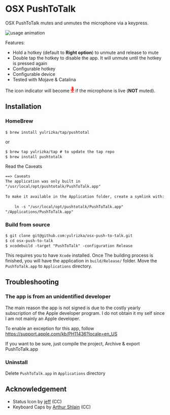 # OSX PushToTalk

OSX PushToTalk mutes and unmutes the microphone via a keypress.

![usage animation](https://user-images.githubusercontent.com/117752/96354725-0eabff00-10da-11eb-9539-6e159e7d588b.gif)

Features:

- Hold a hotkey (default to **Right option**) to unmute and release to mute
- Double tap the hotkey to disable the app. It will unmute until the hotkey is pressed again
- Configurable hotkey
- Configurable device
- Tested with Mojave & Catalina

The icon indicator will become ![red mic](../PushToTalk/Images.xcassets/statusIconTalk.imageset/talk1x.png) if the microphone is live (**NOT** muted).

## Installation

### HomeBrew

```
$ brew install yulrizka/tap/pushtotal
```

or 

```
$ brew tap yulrizka/tap # to update the tap repo
$ brew install pushtotalk
```

Read the Caveats
```
==> Caveats
The application was only built in "/usr/local/opt/pushtotalk/PushToTalk.app"

To make it available in the Application folder, create a symlink with:

    ln -s "/usr/local/opt/pushtotalk/PushToTalk.app" "/Applications/PushToTalk.app"
```



### Build from source
```
$ git clone git@github.com:yulrizka/osx-push-to-talk.git
$ cd osx-push-to-talk
$ xcodebuild -target "PushToTalk" -configuration Release
```

This requires you to have `Xcode` installed. Once The building process is finished, you will have the application in `build/Release/` folder.
Move the `PushToTalk.app` to `Applications` directory.

## Troubleshooting

### The app is from an unidentified developer

The main reason the app is not signed is due to the costly yearly subscription of the Apple developer program.
I do not obtain it my self since I am not mainly an Apple developer.

To enable an exception for this app, follow https://support.apple.com/kb/PH11436?locale=en_US

If you want to be sure, just compile the project, Archive & export PushToTalk.app

### Uninstall

Delete `PushToTalk.app` in `Applications` directory

## Acknowledgement

- Status Icon by [jeff](https://thenounproject.com/jeff955/) (CC)
- Keyboard Caps by [Arthur Shlain](https://thenounproject.com/ArtZ91/) (CC)
